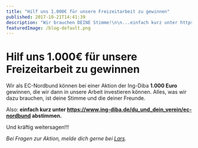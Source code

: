 ```yaml
---
title: "Hilf uns 1.000€ für unsere Freizeitarbeit zu gewinnen"
published: 2017-10-21T14:41:39
description: "Wir brauchen DEINE Stimme!\n\n...einfach kurz unter https://www.ing-diba.de/verein/app/club/societydetails/3241e054-c8c7-4ce9-99e7-9a121c99cdaf abstimmen & mit deinen Freunden teilen!\n\n#WirSindDerNordbund #meinEC #Abstimmen"
featuredImage: /blog-default.png
---
```


# Hilf uns 1.000€ für unsere Freizeitarbeit zu gewinnen

Wir als EC-Nordbund können bei einer Aktion der Ing-Diba **1.000 Euro** gewinnen, die wir dann in unsere Arbeit investieren können. 
Alles, was wir dazu brauchen, ist deine Stimme und die deiner Freunde.

Also: **einfach kurz unter <a href="https://www.ing-diba.de/verein/app/club/societydetails/3241e054-c8c7-4ce9-99e7-9a121c99cdaf" target="_blank" rel="noopener">https://www.ing-diba.de/du_und_dein_verein/ec-nordbund </a> abstimmen.**

Und kräftig weitersagen!!!

*Bei Fragen zur Aktion, melde dich gerne bei <a href="mailto:Lars Hennen <info@ec-nordbund.de>?subject=Ing-Diba - Du und Dein Verein Aktion">Lars</a>.*
